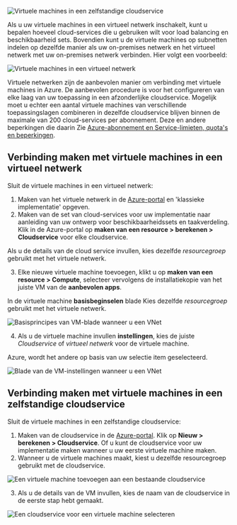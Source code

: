 

![Virtuele machines in een zelfstandige cloudservice](./media/virtual-machines-common-classic-connect-vms/CloudServiceExample.png)

Als u uw virtuele machines in een virtueel netwerk inschakelt, kunt u bepalen hoeveel cloud-services die u gebruiken wilt voor load balancing en beschikbaarheid sets. Bovendien kunt u de virtuele machines op subnetten indelen op dezelfde manier als uw on-premises netwerk en het virtueel netwerk met uw on-premises netwerk verbinden. Hier volgt een voorbeeld:

![Virtuele machines in een virtueel netwerk](./media/virtual-machines-common-classic-connect-vms/VirtualNetworkExample.png)

Virtuele netwerken zijn de aanbevolen manier om verbinding met virtuele machines in Azure. De aanbevolen procedure is voor het configureren van elke laag van uw toepassing in een afzonderlijke cloudservice. Mogelijk moet u echter een aantal virtuele machines van verschillende toepassingslagen combineren in dezelfde cloudservice blijven binnen de maximale van 200 cloud-services per abonnement. Deze en andere beperkingen die daarin Zie [Azure-abonnement en Service-limieten, quota's en beperkingen](../articles/azure-subscription-service-limits.md).

## <a name="connect-vms-in-a-virtual-network"></a>Verbinding maken met virtuele machines in een virtueel netwerk
Sluit de virtuele machines in een virtueel netwerk:

1. Maken van het virtuele netwerk in de [Azure-portal](../articles/virtual-network/virtual-networks-create-vnet-classic-pportal.md) en 'klassieke implementatie' opgeven.
2. Maken van de set van cloud-services voor uw implementatie naar aanleiding van uw ontwerp voor beschikbaarheidssets en taakverdeling. Klik in de Azure-portal op **maken van een resource > berekenen > Cloudservice** voor elke cloudservice.

  Als u de details van de cloud service invullen, kies dezelfde _resourcegroep_ gebruikt met het virtuele netwerk.

3. Elke nieuwe virtuele machine toevoegen, klikt u op **maken van een resource > Compute**, selecteer vervolgens de installatiekopie van het juiste VM van de **aanbevolen apps**.

  In de virtuele machine **basisbeginselen** blade Kies dezelfde _resourcegroep_ gebruikt met het virtuele netwerk.

  ![Basisprincipes van VM-blade wanneer u een VNet](./media/virtual-machines-common-classic-connect-vms/CreateVM_Basics_VN.png)

4. Als u de virtuele machine invullen **instellingen**, kies de juiste _Cloudservice_ of _virtueel netwerk_ voor de virtuele machine.

  Azure, wordt het andere op basis van uw selectie item geselecteerd.

  ![Blade van de VM-instellingen wanneer u een VNet](./media/virtual-machines-common-classic-connect-vms/CreateVM_Settings_VN.png)


## <a name="connect-vms-in-a-standalone-cloud-service"></a>Verbinding maken met virtuele machines in een zelfstandige cloudservice
Sluit de virtuele machines in een zelfstandige cloudservice:

1. Maken van de cloudservice in de [Azure-portal](http://portal.azure.com). Klik op **Nieuw > berekenen > Cloudservice**. Of u kunt de cloudservice voor uw implementatie maken wanneer u uw eerste virtuele machine maken.
2. Wanneer u de virtuele machines maakt, kiest u dezelfde resourcegroep gebruikt met de cloudservice.

  ![Een virtuele machine toevoegen aan een bestaande cloudservice](./media/virtual-machines-common-classic-connect-vms/CreateVM_Basics_SA.png)

3.  Als u de details van de VM invullen, kies de naam van de cloudservice in de eerste stap hebt gemaakt.

  ![Een cloudservice voor een virtuele machine selecteren](./media/virtual-machines-common-classic-connect-vms/CreateVM_Settings_SA.png)
